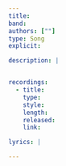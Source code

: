 ```yaml
---
title: 
band: 
authors: [""]
type: Song
explicit: 

description: |


recordings:
  - title: 
    type: 
    style: 
    length: 
    released: 
    link: 

lyrics: |

---
```


<Song :title="title"></Song>
